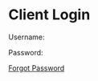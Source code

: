 # Client Login

Username:

Password:

[Forgot Password](https://bglportal.com.au/login/resetpassword.html?firm=aussupersource)